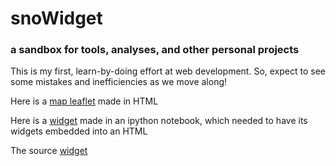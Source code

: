 # snoWidget
### a sandbox for tools, analyses, and other personal projects
This is my first, learn-by-doing effort at web development.
So, expect to see some mistakes and inefficiencies as we move along!

Here is a [map leaflet](leaflet_example.html)
made in HTML

Here is a [widget](math_widget.html) made in an ipython notebook, which 
needed to have its widgets embedded into an HTML

The source [widget](IPythonWidgets.ipynb)

